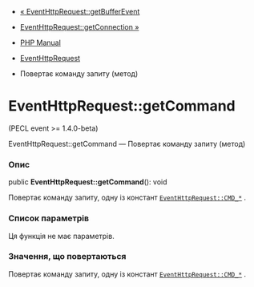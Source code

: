 - [« EventHttpRequest::getBufferEvent](eventhttprequest.getbufferevent.md)
- [EventHttpRequest::getConnection »](eventhttprequest.getconnection.md)

- [PHP Manual](index.md)
- [EventHttpRequest](class.eventhttprequest.md)
- Повертає команду запиту (метод)

# EventHttpRequest::getCommand

(PECL event \>= 1.4.0-beta)

EventHttpRequest::getCommand — Повертає команду запиту (метод)

### Опис

public **EventHttpRequest::getCommand**(): void

Повертає команду запиту, одну із констант
[`EventHttpRequest::CMD_*`](class.eventhttprequest.md#eventhttprequest.constants)
.

### Список параметрів

Ця функція не має параметрів.

### Значення, що повертаються

Повертає команду запиту, одну із констант
[`EventHttpRequest::CMD_*`](class.eventhttprequest.md#eventhttprequest.constants)
.
